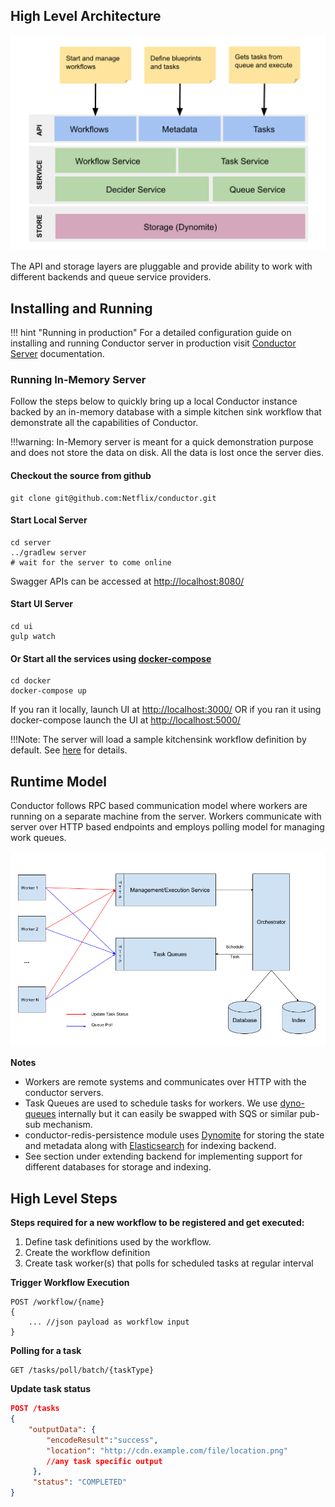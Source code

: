 ## High Level Architecture
![Architecture](img/conductor-architecture.png)

The API and storage layers are pluggable and provide ability to work with different backends and queue service providers.

## Installing and Running

!!! hint "Running in production"
	For a detailed configuration guide on installing and running Conductor server in production visit [Conductor Server](/server) documentation.

### Running In-Memory Server

Follow the steps below to quickly bring up a local Conductor instance backed by an in-memory database with a simple kitchen sink workflow that demonstrate all the capabilities of Conductor.

!!!warning:
	In-Memory server is meant for a quick demonstration purpose and does not store the data on disk.  All the data is lost once the server dies.

#### Checkout the source from github

```
git clone git@github.com:Netflix/conductor.git
```
#### Start Local Server
```shell
cd server
../gradlew server
# wait for the server to come online
```
Swagger APIs can be accessed at [http://localhost:8080/](http://localhost:8080/)

#### Start UI Server
```shell
cd ui
gulp watch
```

#### Or Start all the services using [docker-compose](https://github.com/Netflix/conductor/blob/master/docker/docker-compose.yaml)

```shell
cd docker
docker-compose up
```

If you ran it locally, launch UI at [http://localhost:3000/](http://localhost:3000/) OR if you ran it using docker-compose launch the UI at [http://localhost:5000/](http://localhost:5000/)

!!!Note:
	The server will load a sample kitchensink workflow definition by default.  See [here](/metadata/kitchensink/) for details.

## Runtime Model
Conductor follows RPC based communication model where workers are running on a separate machine from the server. Workers communicate with server over HTTP based endpoints and employs polling model for managing work queues.

![name_for_alt](img/overview.png)

**Notes**

* Workers are remote systems and communicates over HTTP with the conductor servers.
* Task Queues are used to schedule tasks for workers.  We use [dyno-queues][1] internally but it can easily be swapped with SQS or similar pub-sub mechanism.
* conductor-redis-persistence module uses [Dynomite][2] for storing the state and metadata along with [Elasticsearch][3] for indexing backend.
* See section under extending backend for implementing support for different databases for storage and indexing.

[1]: https://github.com/Netflix/dyno-queues
[2]: https://github.com/Netflix/dynomite
[3]: https://www.elastic.co

## High Level Steps
**Steps required for a new workflow to be registered and get executed:**

1. Define task definitions used by the workflow.
2. Create the workflow definition
3. Create task worker(s) that polls for scheduled tasks at regular interval

**Trigger Workflow Execution**

```
POST /workflow/{name}
{
	... //json payload as workflow input
}
```

**Polling for a task**

```
GET /tasks/poll/batch/{taskType}
```
	
**Update task status**
	
```json
POST /tasks
{
	"outputData": {
        "encodeResult":"success",
        "location": "http://cdn.example.com/file/location.png"
        //any task specific output
     },
     "status": "COMPLETED"
}
```
